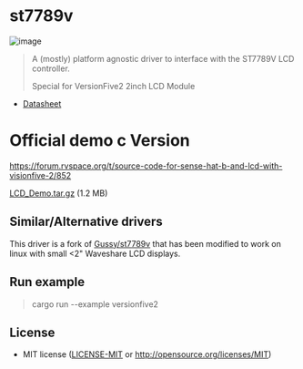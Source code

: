 # st7789v

![image](https://user-images.githubusercontent.com/24632574/235287187-6c9cecf0-0050-44b2-9f48-47e3c7a65187.png)
  

> A (mostly) platform agnostic driver to interface with the ST7789V LCD controller.
>  
> Special for VersionFive2 2inch LCD Module

- [Datasheet]

[Datasheet]: https://wiki.pine64.org/images/5/54/ST7789V_v1.6.pdf

# Official demo c Version

https://forum.rvspace.org/t/source-code-for-sense-hat-b-and-lcd-with-visionfive-2/852

[LCD_Demo.tar.gz] (1.2 MB)

[LCD_Demo.tar.gz]: https://forum.rvspace.org/uploads/short-url/dxDw7lcJlBfTc0M5c9BKaR9jjXL.gz

## Similar/Alternative drivers

This driver is a fork of [Gussy/st7789v] that has been modified to work on linux with small <2" Waveshare LCD displays.

[Gussy/st7789v]: https://github.com/Gussy/st7789v

## Run example
> cargo run --example versionfive2

## License

- MIT license ([LICENSE-MIT](LICENSE-MIT) or http://opensource.org/licenses/MIT)
